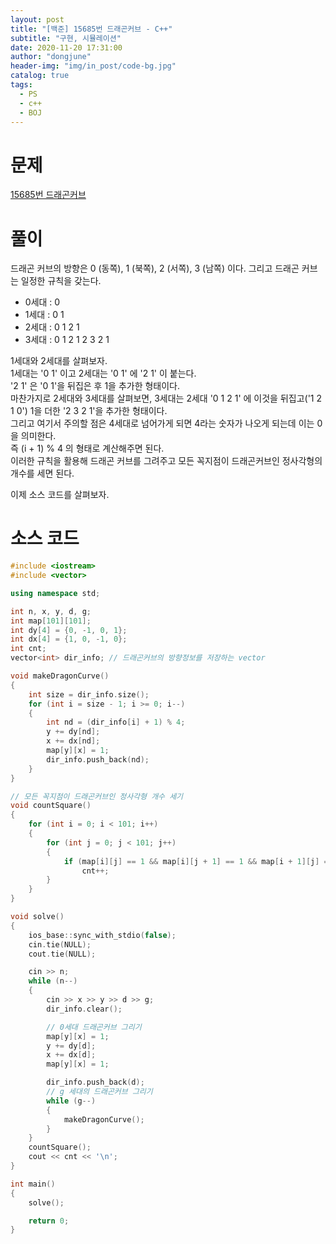 ```yaml
---
layout: post
title: "[백준] 15685번 드래곤커브 - C++"
subtitle: "구현, 시뮬레이션"
date: 2020-11-20 17:31:00
author: "dongjune"
header-img: "img/in_post/code-bg.jpg"
catalog: true
tags:
  - PS
  - c++
  - BOJ
---
```

# 문제
[15685번 드래곤커브](https://www.acmicpc.net/problem/15685)
# 풀이
드래곤 커브의 방향은 0 (동쪽), 1 (북쪽), 2 (서쪽), 3 (남쪽) 이다.
그리고 드래곤 커브는 일정한 규칙을 갖는다.
- 0세대 : 0
- 1세대 : 0 1
- 2세대 : 0 1 2 1
- 3세대 : 0 1 2 1 2 3 2 1  

1세대와 2세대를 살펴보자.  
1세대는 '0 1' 이고 2세대는 '0 1' 에 '2 1' 이 붙는다.  
'2 1' 은 '0 1'을 뒤집은 후 1을 추가한 형태이다.  
마찬가지로 2세대와 3세대를 살펴보면, 3세대는 2세대 '0 1 2 1' 에 이것을 뒤집고('1 2 1 0') 1을 더한 '2 3 2 1'을 추가한 형태이다.  
그리고 여기서 주의할 점은 4세대로 넘어가게 되면 4라는 숫자가 나오게 되는데 이는 0을 의미한다.  
즉 (i + 1) % 4 의 형태로 계산해주면 된다.  
이러한 규칙을 활용해 드래곤 커브를 그려주고 모든 꼭지점이 드래곤커브인 정사각형의 개수를 세면 된다.  
  
이제 소스 코드를 살펴보자.
# 소스 코드
```c++
#include <iostream>
#include <vector>

using namespace std;

int n, x, y, d, g;
int map[101][101];
int dy[4] = {0, -1, 0, 1};
int dx[4] = {1, 0, -1, 0};
int cnt;
vector<int> dir_info; // 드래곤커브의 방향정보를 저장하는 vector

void makeDragonCurve()
{
    int size = dir_info.size();
    for (int i = size - 1; i >= 0; i--)
    {
        int nd = (dir_info[i] + 1) % 4;
        y += dy[nd];
        x += dx[nd];
        map[y][x] = 1;
        dir_info.push_back(nd);
    }
}

// 모든 꼭지점이 드래곤커브인 정사각형 개수 세기
void countSquare()
{
    for (int i = 0; i < 101; i++)
    {
        for (int j = 0; j < 101; j++)
        {
            if (map[i][j] == 1 && map[i][j + 1] == 1 && map[i + 1][j] == 1 && map[i + 1][j + 1] == 1)
                cnt++;
        }
    }
}

void solve()
{
    ios_base::sync_with_stdio(false);
    cin.tie(NULL);
    cout.tie(NULL);

    cin >> n;
    while (n--)
    {
        cin >> x >> y >> d >> g;
        dir_info.clear();

        // 0세대 드래곤커브 그리기
        map[y][x] = 1;
        y += dy[d];
        x += dx[d];
        map[y][x] = 1;

        dir_info.push_back(d);
        // g 세대의 드래곤커브 그리기
        while (g--)
        {
            makeDragonCurve();
        }
    }
    countSquare();
    cout << cnt << '\n';
}

int main()
{
    solve();

    return 0;
}
```